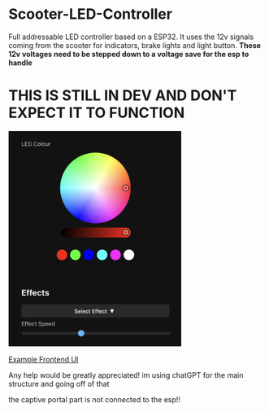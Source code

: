 # Scooter-LED-Controller
Full addressable LED controller based on a ESP32. It uses the 12v signals coming from the scooter for indicators, brake lights and light button. **These 12v voltages need to be stepped down to a voltage save for the esp to handle**

# THIS IS STILL IN DEV AND DON'T EXPECT IT TO FUNCTION

<p align="left">
  <a href="https://joeyge0.github.io/Scooter-LED-Controller/" target="_blank" rel="noopener noreferrer">
    <img src="DEV%20UI.png" alt="DEV UI" width="340" />
  </a>
</p>

<p align="left">
  <a href="https://joeyge0.github.io/Scooter-LED-Controller/" target="_blank" rel="noopener noreferrer">
    Example Frontend UI
  </a>
</p>



Any help would be greatly appreciated! im using chatGPT for the main structure and going off of that


the captive portal part is not connected to the esp!!

